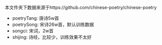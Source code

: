 本文件夹下数据来源于https://github.com/chinese-poetry/chinese-poetry

- poetryTang: 唐诗5w首
- poetrySong: 宋诗26w首，默认训练数据
- songci: 宋词，2w首
- shijing: 诗经，比较少，训练效果不太好
